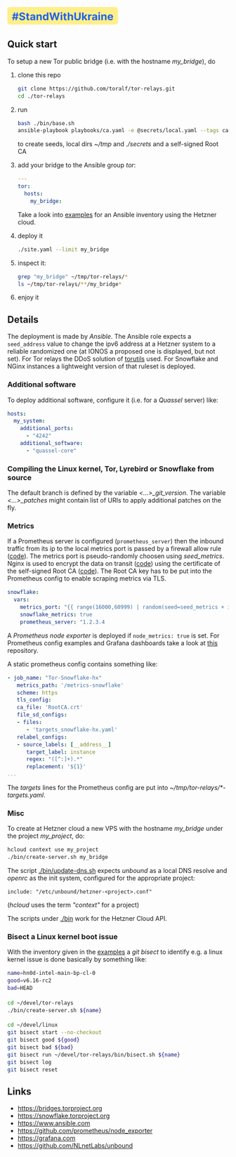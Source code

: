 [![StandWithUkraine](https://raw.githubusercontent.com/vshymanskyy/StandWithUkraine/main/badges/StandWithUkraine.svg)](https://github.com/vshymanskyy/StandWithUkraine/blob/main/docs/README.md)

## Quick start

To setup a new Tor public bridge (i.e. with the hostname _my_bridge_), do

1. clone this repo

   ```bash
   git clone https://github.com/toralf/tor-relays.git
   cd ./tor-relays
   ```

1. run

   ```bash
   bash ./bin/base.sh
   ansible-playbook playbooks/ca.yaml -e @secrets/local.yaml --tags ca
   ```

   to create seeds, local dirs _~/tmp_ and _./secrets_ and a self-signed Root CA

1. add your bridge to the Ansible group _tor_:

   ```yaml
   ---
   tor:
     hosts:
       my_bridge:
   ```

   Take a look into [examples](./examples/) for an Ansible inventory using the Hetzner cloud.

1. deploy it

   ```bash
   ./site.yaml --limit my_bridge
   ```

1. inspect it:

   ```bash
   grep "my_bridge" ~/tmp/tor-relays/*
   ls ~/tmp/tor-relays/**/my_bridge*
   ```

1. enjoy it

## Details

The deployment is made by _Ansible_.
The Ansible role expects a `seed_address` value to change the ipv6 address at a Hetzner system
to a reliable randomized one (at IONOS a proposed one is displayed, but not set).
For Tor relays the DDoS solution of [torutils](https://github.com/toralf/torutils) used.
For Snowflake and NGinx instances a lightweight version of that ruleset is deployed.

### Additional software

To deploy additional software, configure it (i.e. for a _Quassel_ server) like:

```yaml
hosts:
  my_system:
    additional_ports:
      - "4242"
    additional_software:
      - "quassel-core"
```

### Compiling the Linux kernel, Tor, Lyrebird or Snowflake from source

The default branch is defined by the variable _<...>\_git_version_.
The variable _<...>\_patches_ might contain list of URIs to apply additional patches on the fly.

### Metrics

If a Prometheus server is configured (`prometheus_server`) then the inbound traffic from its ip to the
local metrics port is passed by a firewall allow rule ([code](./playbooks/roles/setup_common/tasks/firewall.yaml)).
The metrics port is pseudo-randomly choosen using _seed_metrics_.
Nginx is used to encrypt the data on transit ([code](./playbooks/roles/setup_common/tasks/metrics.yaml))
using the certificate of the self-signed Root CA ([code](./playbooks/roles/setup_common/tasks/ca.yaml)).
The Root CA key has to be put into the Prometheus config to enable scraping metrics via TLS.

```yaml
snowflake:
  vars:
    metrics_port: "{{ range(16000,60999) | random(seed=seed_metrics + inventory_hostname + ansible_facts.default_ipv4.address + ansible_facts.default_ipv6.address) }}"
    snowflake_metrics: true
    prometheus_server: "1.2.3.4
```

A _Prometheus node exporter_ is deployed if `node_metrics: true` is set.
For Prometheus config examples and Grafana dashboards take a look at [this](https://github.com/toralf/torutils/tree/main/dashboards) repository.

A static prometheus config contains something like:

```yaml
- job_name: "Tor-Snowflake-hx"
   metrics_path: '/metrics-snowflake'
   scheme: https
   tls_config:
   ca_file: 'RootCA.crt'
   file_sd_configs:
   - files:
      - 'targets_snowflake-hx.yaml'
   relabel_configs:
   - source_labels: [__address__]
      target_label: instance
      regex: "([^:]+).*"
      replacement: '${1}'
...
```

The _targets_ lines for the Prometheus config are put into _~/tmp/tor-relays/\*\-targets.yaml_.

### Misc

To create at Hetzner cloud a new VPS with the hostname _my_bridge_ under the project _my_project_, do:

```bash
hcloud context use my_project
./bin/create-server.sh my_bridge
```

The script [./bin/update-dns.sh](./bin/update-dns.sh) expects _unbound_ as a local DNS resolve and _openrc_ as the init system,
configured for the appropriate project:

```config
include: "/etc/unbound/hetzner-<project>.conf"
```

(_hcloud_ uses the term _"context"_ for a project)

The scripts under [./bin](./bin) work for the Hetzner Cloud API.

### Bisect a Linux kernel boot issue

With the inventory given in the [examples](./examples/) a _git bisect_ to identify e.g. a linux kernel issue is done basically by something like:

```bash
name=hn0d-intel-main-bp-cl-0
good=v6.16-rc2
bad=HEAD

cd ~/devel/tor-relays
./bin/create-server.sh ${name}

cd ~/devel/linux
git bisect start --no-checkout
git bisect good ${good}
git bisect bad ${bad}
git bisect run ~/devel/tor-relays/bin/bisect.sh ${name}
git bisect log
git bisect reset
```

## Links

- https://bridges.torproject.org
- https://snowflake.torproject.org
- https://www.ansible.com
- https://github.com/prometheus/node_exporter
- https://grafana.com
- https://github.com/NLnetLabs/unbound
